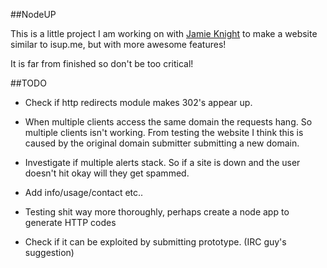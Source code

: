 ##NodeUP

This is a little project I am working on with [Jamie Knight](http://github.com/jamiek23) to make a website similar to isup.me, but with more awesome features!

It is far from finished so don't be too critical!

##TODO
* Check if http redirects module makes 302's appear up.

* When multiple clients access the same domain the requests hang. So multiple clients isn't working. From testing the website I think this is caused by the original domain submitter submitting a new domain.

* Investigate if multiple alerts stack. So if a site is down and the user doesn't hit okay will they get spammed. 

* Add info/usage/contact etc..

* Testing shit way more thoroughly, perhaps create a node app to generate HTTP codes

* Check if it can be exploited by submitting prototype. (IRC guy's suggestion)
